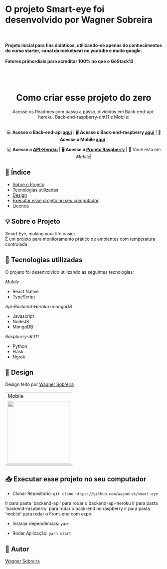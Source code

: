 <p align="center">
  <h1> O projeto Smart-eye foi desenvolvido por Wagner Sobreira</h1>

<br>
<h4> Projeto inicial para fins didáticos, utilizando-se apenas de conhecimentos do curso starter, canal da rocketseat no youtube e muito google.<br><br>
Fatores primordiais para acreditar 100% no que o GoStack13</h4>
</p>
<br><br>
<h1 align="center">Como criar esse projeto do zero</h1> 
<div align="center">
Acesse os Readmes com passo a passo, divididos em Back-end-api-heroku, Back-end-raspberry-dht11 e Mobile:  <br><br>

💻 **Acesse o Back-end-api [aqui](https://github.com/wagnersk/smart-eye/tree/master/backend-api)** | 
🖥 **Acesse o Back-end-raspberry [aqui](https://github.com/wagnersk/smart-eye/tree/master/backend-raspberry)** | 
📱 **Acesse o Mobile [aqui](https://github.com/wagnersk/smart-eye/tree/master/mobile)** |

💻 **Acesse a [API-Heroku](https://github.com/wagnersk/smart-eye-api-heroku)** | 
🖥 **Acesse o [Projeto Raspberry](https://github.com/wagnersk/smart-eye-raspberry-dht-11)** | 
📱 Você está em *Mobile*|






</div>


## 📑 Índice

- [Sobre o Projeto](#-sobre-o-projeto)
- [Tecnologias utilizadas](#-tecnologias-utilizadas)
- [Design](#-design)
- [Executar esse projeto no seu computador](#-Executar-esse-projeto-no-seu-computador)
- [Licença](#-licença)

## 💡 Sobre o Projeto

Smart Eye, making your life easier. <br>
É um projeto para monitoramento prático de ambientes com temperatura controlada

## 🚀 Tecnologias utilizadas

O projeto foi desenvolvido utilizando as seguintes tecnologias:

  *Mobile*<br>
- React Native
- TypeScript

*Api-Backend-Heroku+mongoDB*<br>
- Javascript
- NodeJS
- MongoDB

*Raspberry-dht11*<br>
- Python
- Flask
- Ngrok

## 🎨 Design

Design feito por [Wagner Sobreira](https://www.linkedin.com/in/wagner-sobreira-395b66167/)

<table>
  <tr>
    <td colspan="2">Mobile</td>
  </tr>
  <tr>
 <td><img src="https://github.com/wagnersk/smart-eye-mobile/blob/master/images/smart-eye.gif" width=200 /></td>
  </tr>
</table>


## 📥 Executar esse projeto no seu computador

- Clonar Repositório: `git clone https://github.com/wagnersk/smart-eye`

Ir para pasta 'backend-api' para rodar o backend-api-heroku 
ir para pasta 'backend-raspberry' para rodar o back-end no raspberry 
ir para pasta 'mobile' para rodar o Front-end com expo   

- Instalar dependências: `yarn`

- Rodar Aplicação: `yarn start`


## 📕 Autor

[Wagner Sobreira](https://www.linkedin.com/in/wagner-sobreira-395b66167/)
